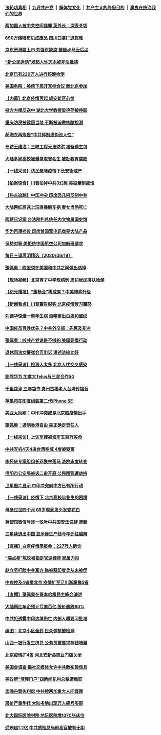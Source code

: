 ####  [法轮功真相](../../../../basic/blob/master/README.md?t=06210002) &nbsp;|&nbsp; [九评共产党](../../../../9ping.md/blob/master/README.md?t=06210002) &nbsp;|&nbsp; [解体党文化](../../../../jtdwh.md/blob/master/README.md?t=06210002)  &nbsp;|&nbsp; [共产主义的终极目的](../../../../gczydzjmd.md/blob/master/README.md?t=06210002) &nbsp;|&nbsp; [魔鬼在统治我们的世界](../../../../mgztzwmdsj.md/blob/master/README.md?t=06210002) 

#### [两加国人被中共控间谍罪 英外长：深表关切](../pages/nsc413/n12200284.md?t=06210002) 

#### [690万熔喷布机成废品 四川口罩厂退货难](../pages/nsc413/n12200052.md?t=06210002) 

#### [京东贺港股上市 刘强东缺席 被疑步马云后尘](../pages/nsc413/n12200209.md?t=06210002) 

#### [“新公民运动”发起人许志永被非法批捕](../pages/nsc413/n12200041.md?t=06210002) 

#### [北京已有229万人进行核酸检测](../pages/nsc413/n12199938.md?t=06210002) 

#### [美国务院：美俄下周开军控会议 邀北京参加](../pages/nsc413/n12200097.md?t=06210002) 

#### [【内幕】北京疫情再起 雄安新区心惊](../pages/nsc413/n12195087.md?t=06210002) 

#### [挺方方撑反送中 湖北大学教授梁艳萍被停职](../pages/nsc413/n12199966.md?t=06210002) 

#### [重庆访民被截回当地 不断被迫做核酸检测](../pages/nsc413/n12199943.md?t=06210002) 

#### [郝海东再炮轰“中共体制虚伪没人性”](../pages/nsc413/n12199903.md?t=06210002) 

#### [专访王维洛：三峡工程无法防洪 准备逃生包](../pages/nsc413/n12199884.md?t=06210002) 

#### [大陆多家高校被爆录取冒名生 被批教育腐败](../pages/nsc413/n12199864.md?t=06210002) 

#### [【一线采访】访民亲睹疫情下长安街戒严](../pages/nsc413/n12199890.md?t=06210002) 


#### [【拍案惊奇】川普拍掉中共3幻想 美掂量制裁谁](../pages/nsc413/n12199580.md?t=06210002) 

#### [【热点追踪】中印冲突 印度恐几招反制中共](../pages/nsc413/n12199673.md?t=06210002) 

#### [大陆网红高速上玩直播酿车祸 妻女当场死亡](../pages/nsc413/n12199653.md?t=06210002) 

#### [两蒋日记案 台法院判总统任内文物属国史馆](../pages/nsc413/n12199495.md?t=06210002) 

#### [华为再遭挫败 印度禁国营电讯商买大陆产品](../pages/nsc413/n12199348.md?t=06210002) 

#### [保持对等 美拒绝中国航空公司加航班请求](../pages/nsc413/n12199377.md?t=06210002) 

#### [每日三退声明精选（2020/06/19）](../pages/nsc413/n12199413.md?t=06210002) 

#### [蓬佩奥：欧盟须在美国和中共之间做出选择](../pages/nsc413/n12199184.md?t=06210002) 

#### [【现场视频】北京育才中学现病例 周边居民排队检测](../pages/nsc413/n12199104.md?t=06210002) 

#### [【纪元播报】“蓬杨会”零成果？中美博弈升级](../pages/nsc413/n12199275.md?t=06210002) 

#### [【新闻看点】川普警告脱钩 北京疫情传习震怒](../pages/nsc413/n12198957.md?t=06210002) 

#### [刘德华惊爆一整年生病 自嘲窜出白发和皱纹](../pages/nsc413/n12198952.md?t=06210002) 

#### [中国疫苗百姓优先？中共外交部：先惠及非洲](../pages/nsc413/n12199112.md?t=06210002) 

#### [蓬佩奥：听共产党说是不够的 美国要看行动](../pages/nsc413/n12198968.md?t=06210002) 

#### [退休司法女警崔会芳申诉 讲述法轮功好](../pages/nsc413/n12198985.md?t=06210002) 

#### [【一线采访】检测人太多 北京人忧交叉感染](../pages/nsc413/n12198738.md?t=06210002) 

#### [剔除华为 加拿大Telus与三星合作5G](../pages/nsc413/n12199023.md?t=06210002) 

#### [千里跋涉 三麻袋书 贵州古稀老人台湾传福音](../pages/nsc413/n12198750.md?t=06210002) 

#### [苹果将在印度组装第二代iPhone SE](../pages/nsc413/n12198894.md?t=06210002) 

#### [美亚太助卿：中印冲突或是北京趁疫情出手](../pages/nsc413/n12198861.md?t=06210002) 

#### [蓬佩奥：遏制香港自由 美正确定责任人](../pages/nsc413/n12198814.md?t=06210002) 

#### [【一线采访】上访军嫂被海军五百万买命](../pages/nsc413/n12198996.md?t=06210002) 

#### [中共军机4天4进台湾空域 4度被驱离](../pages/nsc413/n12199003.md?t=06210002) 

#### [李怀庆专案组组长邓恢林落马 法院态度转变](../pages/nsc413/n12198850.md?t=06210002) 

#### [信阳市公安局被诉二审开庭 公民围观遭劫持](../pages/nsc413/n12198705.md?t=06210002) 

#### [卫星图片显示 中印冲突前中方已有所行动](../pages/nsc413/n12198966.md?t=06210002) 

#### [【一线采访】疫情下 北京高校毕业生的困境](../pages/nsc413/n12198836.md?t=06210002) 

#### [母亲过世四个月 65岁周润发头发变花白](../pages/nsc413/n12198770.md?t=06210002) 

#### [英使馆微信号逐一驳斥中共国安法说辞 遭删](../pages/nsc413/n12198639.md?t=06210002) 

#### [三星续退出中国 显示器生产线今年迁往越南](../pages/nsc413/n12198706.md?t=06210002) 

#### [【直播】白宫疫情简报会：227万人确诊](../pages/nsc413/n12198669.md?t=06210002) 

#### [“端点星”陈玫被指定官派律师 家属力拒](../pages/nsc413/n12198704.md?t=06210002) 

#### [赵立坚打脸中共军方 称被释印度兵从未被俘](../pages/nsc413/n12198632.md?t=06210002) 

#### [中疾控及4省援北京 疫情扩至辽川浙冀豫5省](../pages/nsc413/n12198613.md?t=06210002) 

#### [【直播】蓬佩奥在哥本哈根民主峰会演讲](../pages/nsc413/n12198355.md?t=06210002) 

#### [大陆网红车企预计亏逾百亿 股价暴跌90%](../pages/nsc413/n12198434.md?t=06210002) 

#### [中共拒透露中印边境伤亡 内部人曝要习批准](../pages/nsc413/n12198521.md?t=06210002) 

#### [组图：北京小区全封 民众做核酸检测](../pages/nsc413/n12198180.md?t=06210002) 

#### [山西一银行发生挤兑 公务员被要求存钱堵漏](../pages/nsc413/n12198378.md?t=06210002) 

#### [北京疫情扩4省 河北安新县商业门店关闭](../pages/nsc413/n12197990.md?t=06210002) 

#### [美国会调查 揭社交媒体允许中共散布假信息](../pages/nsc413/n12198310.md?t=06210002) 

#### [美政府“清理门户”四新闻机构总裁遭撤职](../pages/nsc413/n12198300.md?t=06210002) 

#### [孟晚舟案失利后 中共控两加拿大人间谍罪](../pages/nsc413/n12197993.md?t=06210002) 

#### [房价严重倒挂 大陆多地出现万人摇号买房](../pages/nsc413/n12197994.md?t=06210002) 

#### [北大国际医院封院 地坛医院增1070张床位](../pages/nsc413/n12197907.md?t=06210002) 

#### [受贿超1.2亿 中共质检总局前高官被判无期](../pages/nsc413/n12197855.md?t=06210002) 

